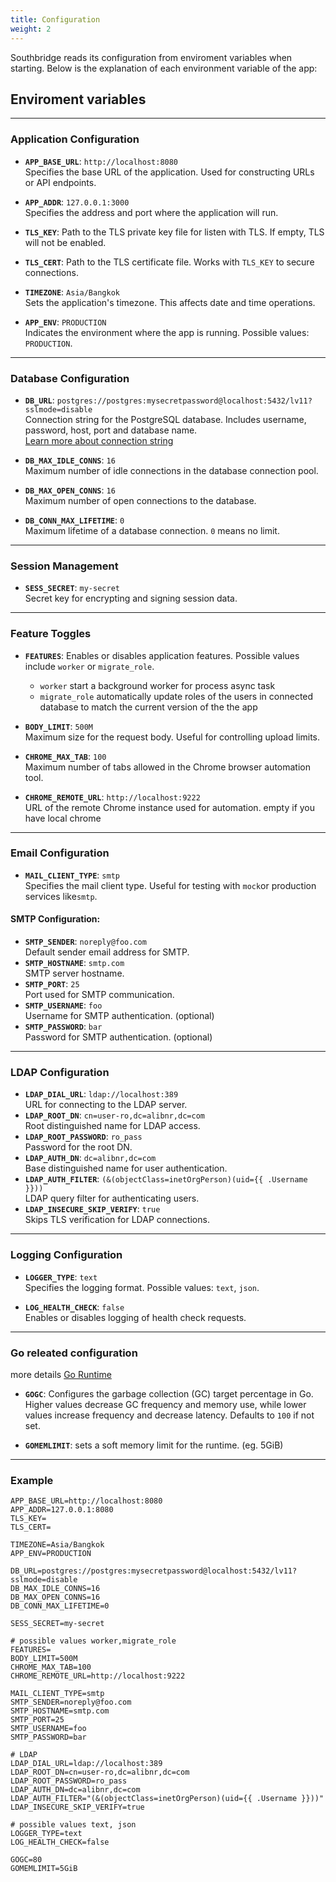 ```yaml
---
title: Configuration
weight: 2
---
```


Southbridge reads its configuration from enviroment variables when starting.
Below is the explanation of each environment variable of the app:

## Enviroment variables

---

### **Application Configuration**

-   **`APP_BASE_URL`**: `http://localhost:8080`  
    Specifies the base URL of the application. Used for constructing URLs or API endpoints.

-   **`APP_ADDR`**: `127.0.0.1:3000`  
    Specifies the address and port where the application will run.

-   **`TLS_KEY`**:
    Path to the TLS private key file for listen with TLS. If empty, TLS will not be enabled.

-   **`TLS_CERT`**:
    Path to the TLS certificate file. Works with `TLS_KEY` to secure connections.

-   **`TIMEZONE`**: `Asia/Bangkok`  
    Sets the application's timezone. This affects date and time operations.

-   **`APP_ENV`**: `PRODUCTION`  
    Indicates the environment where the app is running. Possible values: `PRODUCTION`.

---

### **Database Configuration**

-   **`DB_URL`**: `postgres://postgres:mysecretpassword@localhost:5432/lv11?sslmode=disable`  
    Connection string for the PostgreSQL database. Includes username, password, host, port and database name.  
    [Learn more about connection string](https://pkg.go.dev/github.com/lib/pq#hdr-Connection_String_Parameters)

-   **`DB_MAX_IDLE_CONNS`**: `16`  
    Maximum number of idle connections in the database connection pool.

-   **`DB_MAX_OPEN_CONNS`**: `16`  
    Maximum number of open connections to the database.

-   **`DB_CONN_MAX_LIFETIME`**: `0`  
    Maximum lifetime of a database connection. `0` means no limit.

---

### **Session Management**

-   **`SESS_SECRET`**: `my-secret`  
    Secret key for encrypting and signing session data.

---

### **Feature Toggles**

-   **`FEATURES`**:
    Enables or disables application features. Possible values include `worker` or `migrate_role`.

    -   `worker` start a background worker for process async task
    -   `migrate_role` automatically update roles of the users in connected database to match the current version of the the app

-   **`BODY_LIMIT`**: `500M`  
    Maximum size for the request body. Useful for controlling upload limits.

-   **`CHROME_MAX_TAB`**: `100`  
    Maximum number of tabs allowed in the Chrome browser automation tool.

-   **`CHROME_REMOTE_URL`**: `http://localhost:9222`  
    URL of the remote Chrome instance used for automation. empty if you have local chrome

---

### **Email Configuration**

-   **`MAIL_CLIENT_TYPE`**: `smtp`  
    Specifies the mail client type. Useful for testing with `mock`or production services like`smtp`.

#### SMTP Configuration:

-   **`SMTP_SENDER`**: `noreply@foo.com`  
    Default sender email address for SMTP.
-   **`SMTP_HOSTNAME`**: `smtp.com`  
    SMTP server hostname.
-   **`SMTP_PORT`**: `25`  
    Port used for SMTP communication.
-   **`SMTP_USERNAME`**: `foo`  
    Username for SMTP authentication. (optional)
-   **`SMTP_PASSWORD`**: `bar`  
    Password for SMTP authentication. (optional)

---

### **LDAP Configuration**

-   **`LDAP_DIAL_URL`**: `ldap://localhost:389`  
    URL for connecting to the LDAP server.
-   **`LDAP_ROOT_DN`**: `cn=user-ro,dc=alibnr,dc=com`  
    Root distinguished name for LDAP access.
-   **`LDAP_ROOT_PASSWORD`**: `ro_pass`  
    Password for the root DN.
-   **`LDAP_AUTH_DN`**: `dc=alibnr,dc=com`  
    Base distinguished name for user authentication.
-   **`LDAP_AUTH_FILTER`**: `(&(objectClass=inetOrgPerson)(uid={{ .Username }}))`  
    LDAP query filter for authenticating users.
-   **`LDAP_INSECURE_SKIP_VERIFY`**: `true`  
    Skips TLS verification for LDAP connections.

---

### **Logging Configuration**

-   **`LOGGER_TYPE`**: `text`  
    Specifies the logging format. Possible values: `text`, `json`.

-   **`LOG_HEALTH_CHECK`**: `false`  
    Enables or disables logging of health check requests.

---

### **Go releated configuration**
more details [Go Runtime](https://pkg.go.dev/runtime)

-   **`GOGC`**:
    Configures the garbage collection (GC) target percentage in Go. Higher values decrease GC frequency and memory use, while lower values increase frequency and decrease latency. Defaults to `100` if not set.

-   **`GOMEMLIMIT`**:
    sets a soft memory limit for the runtime. (eg. 5GiB)


---


### Example
```env
APP_BASE_URL=http://localhost:8080
APP_ADDR=127.0.0.1:8080
TLS_KEY=
TLS_CERT=

TIMEZONE=Asia/Bangkok
APP_ENV=PRODUCTION

DB_URL=postgres://postgres:mysecretpassword@localhost:5432/lv11?sslmode=disable
DB_MAX_IDLE_CONNS=16
DB_MAX_OPEN_CONNS=16
DB_CONN_MAX_LIFETIME=0

SESS_SECRET=my-secret

# possible values worker,migrate_role
FEATURES=
BODY_LIMIT=500M
CHROME_MAX_TAB=100
CHROME_REMOTE_URL=http://localhost:9222

MAIL_CLIENT_TYPE=smtp
SMTP_SENDER=noreply@foo.com
SMTP_HOSTNAME=smtp.com
SMTP_PORT=25
SMTP_USERNAME=foo
SMTP_PASSWORD=bar

# LDAP
LDAP_DIAL_URL=ldap://localhost:389
LDAP_ROOT_DN=cn=user-ro,dc=alibnr,dc=com
LDAP_ROOT_PASSWORD=ro_pass
LDAP_AUTH_DN=dc=alibnr,dc=com
LDAP_AUTH_FILTER="(&(objectClass=inetOrgPerson)(uid={{ .Username }}))"
LDAP_INSECURE_SKIP_VERIFY=true

# possible values text, json
LOGGER_TYPE=text
LOG_HEALTH_CHECK=false

GOGC=80
GOMEMLIMIT=5GiB
```
